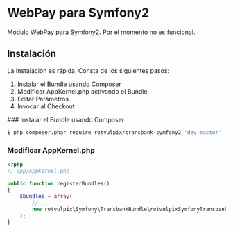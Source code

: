 WebPay para Symfony2
==================

Módulo WebPay para Symfony2. Por el momento no es funcional.

Instalación
--------------

La Instalación es rápida. Consta de los siguientes pasos:

1. Instalar el Bundle usando Composer
2. Modificar AppKernel.php activando el Bundle
3. Editar Parámetros
4. Invocar al Checkout

### Instalar el Bundle usando Composer

``` bash
$ php composer.phar require rotvulpix/transbank-symfony2 'dev-master'
```

### Modificar AppKernel.php


``` php
<?php
// app/AppKernel.php

public function registerBundles()
{
    $bundles = array(
        // ...
        new rotvulpix\Symfony\TransbankBundle\rotvulpixSymfonyTransbankBundle(),
    );
}

```
